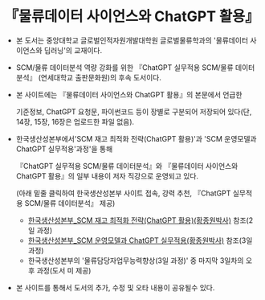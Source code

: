 # 『물류데이터 사이언스와 ChatGPT 활용』 

- 본 도서는 중앙대학교 글로벌인적자원개발대학원 글로벌물류학과의 '물류데이터 사이언스와 딥러닝'의 교재이다.
  
- SCM/물류 데이터분석 역량 강화를 위한 『ChatGPT 실무적용 SCM/물류 데이터분석』 (연세대학교 출판문화원)의 후속 도서이다.
  
- 본 사이트에는 『물류데이터 사이언스와 ChatGPT 활용』의 본문에서 언급한
  
  기준정보, ChatGPT 요청문, 파이썬코드 등이 장별로 구분되어 저장되어 있다(단, 14장, 15장, 16장은 업로드한 파일 없음).

- 한국생산성본부에서'SCM 재고 최적화 전략(ChatGPT 활용)'과 'SCM 운영모델과 ChatGPT 실무적용'과정'을 통해
  
  『ChatGPT 실무적용 SCM/물류 데이터분석』와 『물류데이터 사이언스와 ChatGPT 활용』의 일부 내용이 저자 직강으로 운영되고 있다.
  
  (아래 밑줄 클릭하여 한국생산성본부 사이트 접속, 강력 추천, 『ChatGPT 실무적용 SCM/물류 데이터분석』 제공)
  - [한국생산성본부_SCM 재고 최적화 전략(ChatGPT 활용)(황종원박사)](https://www.kpc.or.kr/PTWED003_dtil_view.do?ecno=44786) 참조(2일 과정)
  - [한국생산성본부_SCM 운영모델과 ChatGPT 실무적용(황종원박사)](https://www.kpc.or.kr/PTWED003_dtil_view.do?ecno=45746) 참조(3일 과정)
  - 한국생산성본부의 '물류담당자업무능력향상(3일 과정)' 중 마지막 3일차의 오후 과정(도서 미 제공)

- 본 사이트를 통해서 도서의 추가, 수정 및 오타 내용이 공유될수 있다.

